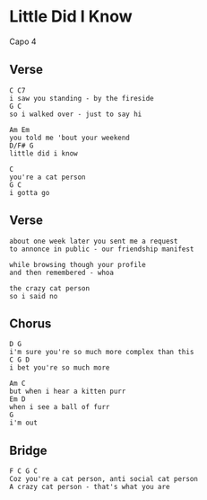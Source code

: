 # Little Did I Know

Capo 4

## Verse
	C C7
	i saw you standing - by the fireside
	G C
	so i walked over - just to say hi

	Am Em
	you told me 'bout your weekend
	D/F# G
	little did i know

	C
	you're a cat person
	G C
	i gotta go

## Verse
	about one week later you sent me a request
	to annonce in public - our friendship manifest

	while browsing though your profile
	and then remembered - whoa

	the crazy cat person
	so i said no

## Chorus
	D G
	i'm sure you're so much more complex than this
	C G D
	i bet you're so much more

	Am C
	but when i hear a kitten purr
	Em D
	when i see a ball of furr
	G
	i'm out

## Bridge
	F C G C
	Coz you're a cat person, anti social cat person
	A crazy cat person - that's what you are
